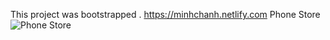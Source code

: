 This project was bootstrapped .
https://minhchanh.netlify.com
Phone Store
![Phone Store](https://github.com/chanhcs/sales-site/blob/master/document/phone_store.jpg)








